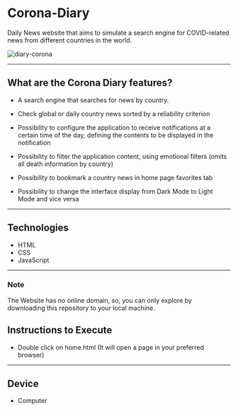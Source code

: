 # Corona-Diary

Daily News website that aims to simulate a search engine for COVID-related news from different countries in the world.

![diary-corona](https://user-images.githubusercontent.com/78174997/143780484-176a1b20-b367-45bf-a280-85f03895c675.gif)

---

## What are the Corona Diary features?

- A search engine that searches for news by country.

- Check global or daily country news sorted by a reliability criterion

- Possibility to configure the application to receive notifications at a certain time of the day, defining the contents to be displayed in the notification

- Possibility to filter the application content, using emotional filters (omits all death information by country)

- Possibility to bookmark a country news in home page favorites tab

- Possibility to change the interface display from Dark Mode to Light Mode and vice versa

---

## Technologies

- HTML
- CSS
- JavaScript

---

### Note

The Website has no online domain, so, you can only explore by downloading this repository to your local machine.

## Instructions to Execute

- Double click on home.html (It will open a page in your preferred browser)

---

## Device 

- Computer
